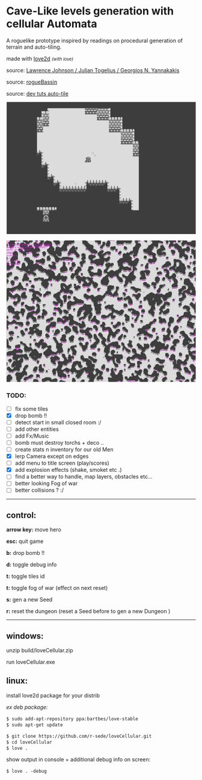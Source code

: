 # Cave-Like levels generation with cellular Automata

A roguelike prototype inspired by readings on  procedural generation of terrain and auto-tiling.

made with [love2d](https://love2d.org/) <small>_(with love)_</small> 

source: [Lawrence Johnson / Julian Togelius / Georgios N. Yannakakis](http://julian.togelius.com/Johnson2010Cellular.pdf)

source: [rogueBassin](http://www.roguebasin.com/index.php?title=Cellular_Automata_Method_for_Generating_Random_Cave-Like_Levels)

source: [dev tuts auto-tile](https://gamedevelopment.tutsplus.com/tutorials/how-to-use-tile-bitmasking-to-auto-tile-your-level-layouts--cms-25673)

![Yeah bomb](https://github.com/r-sede/loveCellular/raw/master/assets/img/readMe/animGif.gif ' bomb !!')

![fullMap zoom-out](https://github.com/r-sede/loveCellular/raw/master/assets/img/readMe/mapScreen.jpg ':v')


### TODO:

- [ ] fix some tiles
- [x] drop bomb !!
- [ ] detect start in small closed room :/
- [ ] add other entities
- [ ] add Fx/Music
- [ ] bomb must destroy torchs + deco ..
- [ ] create stats n inventory for our old Men
- [x] lerp Camera except on edges
- [ ] add menu to title screen (play/scores)
- [x] add explosion effects (shake, smoket etc .)
- [ ] find a better way to handle, map layers, obstacles etc...
- [ ] better looking Fog of war 
- [ ] better collisions ? :/

---

## control:

**arrow key:** move hero

**esc:** quit game

**b:** drop bomb !!

**d:** toggle debug info

**t:** toggle tiles id

**t:** toggle fog of war (effect on next reset)

**s:** gen a new Seed

**r:** reset the dungeon (reset a Seed before to gen a new Dungeon )

---

## windows:

unzip build/loveCellular.zip

run loveCellular.exe

## linux:

install love2d package for your distrib

_ex deb package:_

```
$ sudo add-apt-repository ppa:bartbes/love-stable
$ sudo apt-get update
```

```
$ git clone https://github.com/r-sede/loveCellular.git
$ cd loveCellular
$ love .
```

show output in console + additional debug info on screen:

```
$ love . -debug
```
